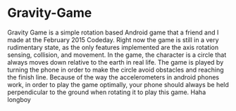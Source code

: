 # Gravity-Game
Gravity Game is a simple rotation based Android game that a friend and I made at the February 2015 Codeday.
Right now the game is still in a very rudimentary state, as the only features implemented are the axis rotation sensing, 
collision, and movement. In the game, the character is a circle that always moves down relative to the earth in real life. 
The game is played by turning the phone in order to make the circle avoid obstacles and reaching the finish line. Because of the way the accelerometers in android phones work, in order to play the game optimally, your phone should always be held perpendicular to the ground when rotating it to play this game.
Haha longboy
